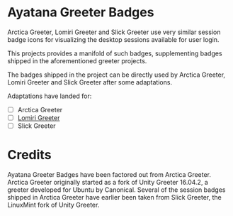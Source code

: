 # Ayatana Greeter Badges

Arctica Greeter, Lomiri Greeter and Slick Greeter use very similar
session badge icons for visualizing the desktop sessions available for
user login.

This projects provides a manifold of such badges, supplementing badges
shipped in the aforementioned greeter projects.

The badges shipped in the project can be directly used by Arctica
Greeter, Lomiri Greeter and Slick Greeter after some adaptations.

Adaptations have landed for:

  * [ ] Arctica Greeter
  * [ ] [Lomiri Greeter](https://gitlab.com/ubports/development/core/lomiri/-/merge_requests/194)
  * [ ] Slick Greeter

# Credits

Ayatana Greeter Badges have been factored out from Arctica Greeter.
Arctica Greeter originally started as a fork of Unity Greeter 16.04.2, a
greeter developed for Ubuntu by Canonical. Several of the session badges
shipped in Arctica Greeter have earlier been taken from Slick Greeter,
the LinuxMint fork of Unity Greeter.
